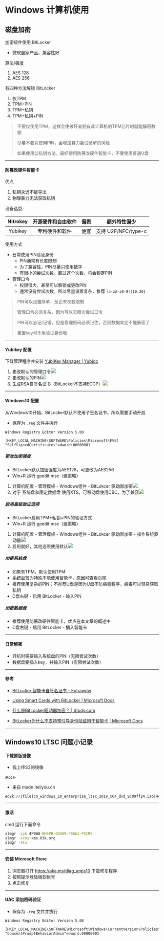 # Windows 计算机使用





## 磁盘加密



加密软件使用 BitLocker

* 微软自家产品，兼容性好



算法/强度

1. AES 128
2. AES 256



有四种方法解锁 BitLocker

1. 仅TPM
2. TPM+PIN
3. TPM+私钥
4. TPM+私钥+PIN

> 不要仅使用TPM，这样会使破坏者拥有此计算机的TPM芯片时就能解密数据
>
> 尽量不要只使用PIN，会增加暴力尝试破解的风险
>
> 如果使用公私钥方法，最好使用防篡改硬件智能卡，不要使用普通U盘





---





#### 防篡改硬件智能卡



优点

1. 私钥永远不能导出
2. 物理暴力无法获取私钥



设备选型

| Nitrokey | 开源硬件和自由软件 | 偏贵 | 额外特性偏少        |
| :------: | :----------------: | :--: | ------------------- |
| Yubikey  |   专利硬件和软件   | 便宜 | 支持 U2F/NFC/type-c |



使用方式

* 日常使用PIN验证身份
  * PIN通常有长度限制
  * 为了兼容性，PIN尽量只使用数字
  * 有很小的尝试次数，超过这个次数，将会锁定PIN
* 管理口令
  * 权限很大，甚至可以解锁或更改PIN
  * 通常没有尝试次数，所以尽量设置复杂，推荐 `[a-zA-z0-9]{10,20}`

> PIN可以设置简单，反正有次数限制
>
> 管理口令必须复杂，因为可以无限次尝试口令
>
> PIN可以忘记/记错，但是管理密码必须记住，否则数据肯定不能解密了
>
> 重置key可不用验证身份哦





---





#### Yubikey 配置

下载管理程序并安装 [YubiKey Manager | Yubico](https://www.yubico.com/products/services-software/download/yubikey-manager/)



1. 更改默认的管理口令![](Windows计算机使用.img/image_2020-07-18_21-58-28.png)
2. 更改默认的PIN![](Windows计算机使用.img/image_2020-07-18_21-59-57.png)
3. 生成RSA自签名证书（BitLocker不支持ECCP）![](Windows计算机使用.img/image_2020-07-18_22-07-02.png)





---





#### Windows10 配置



从Windows10开始，BitLocker默认不使用子签名证书，所以需要手动开启

* 保存为 `.reg` 文件并执行

```
Windows Registry Editor Version 5.00
 
[HKEY_LOCAL_MACHINE\SOFTWARE\Policies\Microsoft\FVE]
"SelfSignedCertificates"=dword:00000001
```



##### 更改加密强度

* BitLocker默认加密强度为AES128，可更改为AES256
* Win+R 运行 gpedit.msc（组策略）

1. 计算机配置 - 管理模板 - Windows组件 - BitLokcer 驱动器加密![](Windows计算机使用.img/image_2020-07-18_22-16-40.png)
2. 对于 系统盘和固定数据盘 使用XTS，可移动盘使用CBC，为了兼容![](Windows计算机使用.img/image_2020-07-18_22-19-35.png)



##### 启用高级验证选项

* BitLocker启用TPM+私钥+PIN的验证方式
* Win+R 运行 gpedit.msc（组策略）

1. 计算机配置 - 管理模板 - Windows组件 - BitLokcer 驱动器加密 - 操作系统驱动器![](Windows计算机使用.img/image_2020-07-18_22-59-06.png)
2. 启用就好，其他选项使用默认![](Windows计算机使用.img/image_2020-07-18_23-00-08.png)



##### 加密系统盘

* 如果有TPM，默认使用TPM
* 系统盘较为特殊不能使用智能卡，原因可查看页尾
* 推荐使用复杂的PIN；不推荐U盘是因为U盘不防病毒程序，病毒可以轻易获取私钥
* C盘右键 - 启用 BitLocker - 输入PIN



##### 加密数据盘

- 推荐使用防篡改硬件智能卡，优点在本文章的概述中
- C盘右键 - 启用 BitLocker - 插入智能卡





---





#### 日常解密

* 开机时需要输入系统盘的PIN（无限尝试次数）
* 数据盘要插入key，并输入PIN（有限尝试次数）





---



#### 参考

* [BitLocker 智能卡自签名证书 – Extrawdw](https://blog.extrawdw.net/computer/windows/bitlocker-smartcard-self-signed-certificates/)

* [Using Smart Cards with BitLocker | Microsoft Docs](https://docs.microsoft.com/en-us/previous-versions/windows/it-pro/windows-7/dd875530(v=ws.10))

* [什么是BitLocker驱动器加密？ | Study.com](https://study.com/academy/lesson/what-is-bitlocker-drive-encryption.html)

* [BitLocker为什么不支持预引导身份验证用于智能卡 | Microsoft Docs](https://docs.microsoft.com/en-us/windows/security/information-protection/bitlocker/bitlocker-using-with-other-programs-faq#can-bitlocker-support-smart-cards-for-pre-boot-authentication)





---





## Windows10 LTSC 问题小记录



#### 下载原版镜像

* 我上传S3的镜像

```
未公开
```

* 来自 msdn.itellyou.cn

```
ed2k://|file|cn_windows_10_enterprise_ltsc_2019_x64_dvd_9c09ff24.iso|4478906368|E7C526499308841A4A6D116C857DB669|/
```



---



#### 激活

cmd 运行下面命令

```cmd
slmgr -ipk 4P9W8-BN6PB-QGXH9-F6GWJ-PKCR9
slmgr -skms kms.03k.org
slmgr -ato
```



---



#### 安装 Microsoft Store

1. 浏览器打开 <https://aka.ms/diag_apps10> 下载修复程序
2. 按照提示登陆微软帐号
3. 点击修复



---



#### UAC 添加密码验证

* 保存为 `.reg` 文件并执行

```
Windows Registry Editor Version 5.00

[HKEY_LOCAL_MACHINE\SOFTWARE\Microsoft\Windows\CurrentVersion\Policies\System]
"ConsentPromptBehaviorAdmin"=dword:00000001
```

